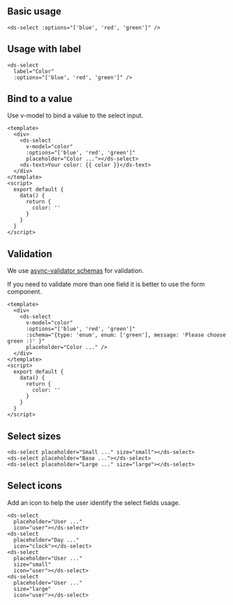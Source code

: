 ## Basic usage

```
<ds-select :options="['blue', 'red', 'green']" />
```

## Usage with label

```
<ds-select
  label="Color"
  :options="['blue', 'red', 'green']" />
```

## Bind to a value

Use v-model to bind a value to the select input.

```
<template>
  <div>
    <ds-select
      v-model="color"
      :options="['blue', 'red', 'green']"
      placeholder="Color ..."></ds-select>
    <ds-text>Your color: {{ color }}</ds-text>
  </div>
</template>
<script>
  export default {
    data() {
      return {
        color: ''
      }
    }
  }
</script>
```

## Validation

We use <a href="https://github.com/yiminghe/async-validator" targe="_blank">async-validator schemas</a> for validation.

If you need to validate more than one field it is better to use the form component.

```
<template>
  <div>
    <ds-select
      v-model="color"
      :options="['blue', 'red', 'green']"
      :schema="{type: 'enum', enum: ['green'], message: 'Please choose green :)' }"
      placeholder="Color ..." />
  </div>
</template>
<script>
  export default {
    data() {
      return {
        color: ''
      }
    }
  }
</script>
```

## Select sizes

```
<ds-select placeholder="Small ..." size="small"></ds-select>
<ds-select placeholder="Base ..."></ds-select>
<ds-select placeholder="Large ..." size="large"></ds-select>
```

## Select icons

Add an icon to help the user identify the select fields usage.

```
<ds-select
  placeholder="User ..."
  icon="user"></ds-select>
<ds-select
  placeholder="Day ..."
  icon="clock"></ds-select>
<ds-select
  placeholder="User ..."
  size="small"
  icon="user"></ds-select>
<ds-select
  placeholder="User ..."
  size="large"
  icon="user"></ds-select>
```
